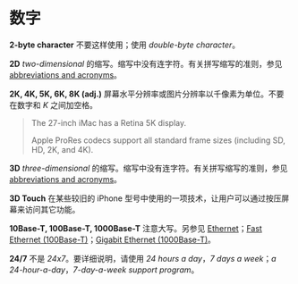 # 数字

**2-byte character** 不要这样使用；使用 *double-byte character*。

**2D** *two-dimensional* 的缩写。缩写中没有连字符。有关拼写缩写的准则，参见 [abbreviations and acronyms](https://help.apple.com/applestyleguide/#/apsg3acde405?sub=apde9a26a57d4df4)。

**2K, 4K, 5K, 6K, 8K (adj.)** 屏幕水平分辨率或图片分辨率以千像素为单位。不要在数字和 *K* 之间加空格。

> The 27-inch iMac has a Retina 5K display.
>
> Apple ProRes codecs support all standard frame sizes (including SD, HD, 2K, and 4K).

**3D** *three-dimensional* 的缩写。缩写中没有连字符。有关拼写缩写的准则，参见 [abbreviations and acronyms](https://help.apple.com/applestyleguide/#/apsg3acde405?sub=apde9a26a57d4df4)。

**3D Touch** 在某些较旧的 iPhone 型号中使用的一项技术，让用户可以通过按压屏幕来访问其它功能。

**10Base-T, 100Base-T, 1000Base-T** 注意大写。另参见 [Ethernet](https://help.apple.com/applestyleguide/#/apsg076a7313?sub=apdaf261f649c374)；[Fast Ethernet (100Base-T)](https://help.apple.com/applestyleguide/#/apsg1d47a4df?sub=apd3b1f4ef3adf44)；[Gigabit Ethernet (1000Base-T)](https://help.apple.com/applestyleguide/#/apsg4104680a?sub=apdc8d1075fc1744)。

**24/7** 不是 *24x7*。要详细说明，请使用 *24 hours a day*，*7 days a week*；*a 24-hour-a-day*，*7-day-a-week support program*。
